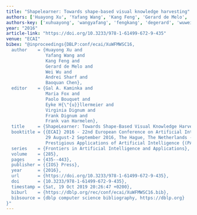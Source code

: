 ```yaml
---
title: "Shapelearner: Towards shape-based visual knowledge harvesting"
authors: ['Huayong Xu', 'Yafang Wang', 'Kang Feng', 'Gerard de Melo', 'Wei Wu', 'Andrei Sharf', 'Baoquan Chen']
authors-key: ['xuhuayong', 'wangyafang', 'fengkang', 'degerard', 'wuwei', 'sharfandrei', 'chenbaoquan']
year: "2016"
article-link: "https://doi.org/10.3233/978-1-61499-672-9-435"
venue: "ECAI"
bibex: "@inproceedings{DBLP:conf/ecai/XuWFMWSC16,
  author    = {Huayong Xu and
               Yafang Wang and
               Kang Feng and
               Gerard de Melo and
               Wei Wu and
               Andrei Sharf and
               Baoquan Chen},
  editor    = {Gal A. Kaminka and
               Maria Fox and
               Paolo Bouquet and
               Eyke H{\"{u}}llermeier and
               Virginia Dignum and
               Frank Dignum and
               Frank van Harmelen},
  title     = {ShapeLearner: Towards Shape-Based Visual Knowledge Harvesting},
  booktitle = {{ECAI} 2016 - 22nd European Conference on Artificial Intelligence,
               29 August-2 September 2016, The Hague, The Netherlands - Including
               Prestigious Applications of Artificial Intelligence {(PAIS} 2016)},
  series    = {Frontiers in Artificial Intelligence and Applications},
  volume    = {285},
  pages     = {435--443},
  publisher = {{IOS} Press},
  year      = {2016},
  url       = {https://doi.org/10.3233/978-1-61499-672-9-435},
  doi       = {10.3233/978-1-61499-672-9-435},
  timestamp = {Sat, 19 Oct 2019 20:26:47 +0200},
  biburl    = {https://dblp.org/rec/conf/ecai/XuWFMWSC16.bib},
  bibsource = {dblp computer science bibliography, https://dblp.org}
}"
---
```

